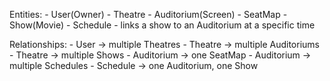 Entities:
    - User(Owner)
    - Theatre
    - Auditorium(Screen)
    - SeatMap
    - Show(Movie)
    - Schedule - links a show to an Auditorium at a specific time

Relationships: 
    - User -> multiple Theatres
    - Theatre -> multiple Auditoriums
    - Theatre -> multiple Shows
    - Auditorium -> one SeatMap
    - Auditorium -> multiple Schedules
    - Schedule -> one Auditorium, one Show